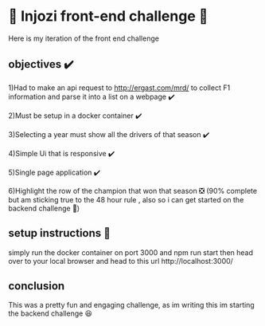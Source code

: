 # 🎊 Injozi front-end challenge 🎊

Here is my iteration of the front end challenge

## objectives ✔️

1)Had to make an api request to http://ergast.com/mrd/ to collect F1 information and parse it into a list on a webpage ✔️

2)Must be setup in a docker container ✔️

3)Selecting a year must show all the drivers of that season ✔️

4)Simple Ui that is responsive ✔️

5)Single page application ✔️

6)Highlight the row of the champion that won that season ❎
(90% complete but am sticking true to the 48 hour rule , also so i can get started on the backend challenge 👀)



## setup instructions 🧰

simply run the docker container on port 3000 and npm run start
then head over to your local browser and head to this url http://localhost:3000/


## conclusion 
This was a pretty fun and engaging challenge, as im writing this im starting the backend challenge 😆
